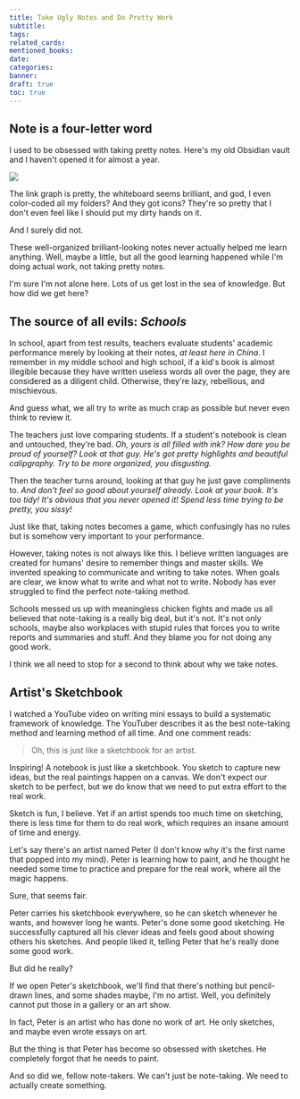 ```yaml
---
title: Take Ugly Notes and Do Pretty Work
subtitle: 
tags: 
related_cards: 
mentioned_books: 
date: 
categories: 
banner: 
draft: true
toc: true
---
```


## Note is a four-letter word

I used to be obsessed with taking pretty notes. Here's my old Obsidian vault and I haven't opened it for almost a year. 

![](https://image.guhub.cn//uPic/IMG_3586-2.JPG)

The link graph is pretty, the whiteboard seems brilliant, and god, I even color-coded all my folders? And they got icons? They're so pretty that I don't even feel like I should put my dirty hands on it. 

And I surely did not. <!--more-->

These well-organized brilliant-looking notes never actually helped me learn anything. Well, maybe a little, but all the good learning happened while I'm doing actual work, not taking pretty notes.

I'm sure I'm not alone here. Lots of us get lost in the sea of knowledge. But how did we get here?

## The source of all evils: *Schools*

In school, apart from test results, teachers evaluate students' academic performance merely by looking at their notes, *at least here in China*. I remember in my middle school and high school, if a kid's book is almost illegible because they have written useless words all over the page, they are considered as a diligent child. Otherwise, they're lazy, rebellious, and mischievous.

And guess what, we all try to write as much crap as possible but never even think to review it. 

The teachers just love comparing students. If a student's notebook is clean and untouched, they're bad. *Oh, yours is all filled with ink? How dare you be proud of yourself? Look at that guy. He's got pretty highlights and beautiful calipgraphy. Try to be more organized, you disgusting.* 

Then the teacher turns around, looking at that guy he just gave compliments to. *And don't feel so good about yourself already. Look at your book. It's too tidy! It's obvious that you never opened it! Spend less time trying to be pretty, you sissy!*

Just like that, taking notes becomes a game, which confusingly has no rules but is somehow very important to your performance.

However, taking notes is not always like this. I believe written languages are created for humans' desire to remember things and master skills. We invented speaking to communicate and writing to take notes. When goals are clear, we know what to write and what not to write. Nobody has ever struggled to find the perfect note-taking method.

Schools messed us up with meaningless chicken fights and made us all believed that note-taking is a really big deal, but it's not. It's not only schools, maybe also workplaces with stupid rules that forces you to write reports and summaries and stuff. And they blame you for not doing any good work.

I think we all need to stop for a second to think about why we take notes.

## Artist's Sketchbook

I watched a YouTube video on writing mini essays to build a systematic framework of knowledge. The YouTuber describes it as the best note-taking method and learning method of all time. And one comment reads:

> Oh, this is just like a sketchbook for an artist.

Inspiring! A notebook is just like a sketchbook. You sketch to capture new ideas, but the real paintings happen on a canvas. We don't expect our sketch to be perfect, but we do know that we need to put extra effort to the real work.

Sketch is fun, I believe. Yet if an artist spends too much time on sketching, there is less time for them to do real work, which requires an insane amount of time and energy.

Let's say there's an artist named Peter (I don't know why it's the first name that popped into my mind). Peter is learning how to paint, and he thought he needed some time to practice and prepare for the real work, where all the magic happens.

Sure, that seems fair.

Peter carries his sketchbook everywhere, so he can sketch whenever he wants, and however long he wants. Peter's done some good sketching. He successfully captured all his clever ideas and feels good about showing others his sketches. And people liked it, telling Peter that he's really done some good work.

But did he really?

If we open Peter's sketchbook, we'll find that there's nothing but pencil-drawn lines, and some shades maybe, I'm no artist. Well, you definitely cannot put those in a gallery or an art show.

In fact, Peter is an artist who has done no work of art. He only sketches, and maybe even wrote essays on art.

But the thing is that Peter has become so obsessed with sketches. He completely forgot that he needs to paint.

And so did we, fellow note-takers. We can't just be note-taking. We need to actually create something.
